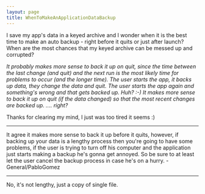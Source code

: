 ```yaml
---
layout: page
title: WhenToMakeAnApplicationDataBackup
---
```




I save my app's data in a keyed archive and I wonder when it is the best time to make an auto backup - right before it quits or just after launch? When are the most chances that my keyed archive can be messed up and corrupted?

*It probably makes more sense to back it up on quit, since the time between the last change (and quit) and the next run is the most likely time for problems to occur (and the longer time). The user starts the app, it backs up data, they change the data and quit. <insert time here> The user starts the app again and something's wrong and *that* gets backed up. Huh? :-) It makes more sense to back it up on quit (if the data changed) so that the most recent changes are backed up. .... right?*


Thanks for clearing my mind, I just was too tired it seems :)

----

It agree it makes more sense to back it up before it quits, however, if backing up your data is a lengthy process then you're going to have some problems, if the user is trying to turn off his computer and the application just starts making a backup he's gonna get annoyed. So be sure to at least let the user cancel the backup process in case he's on a hurry. -General/PabloGomez

----

No, it's not lengthy, just a copy of single file.

